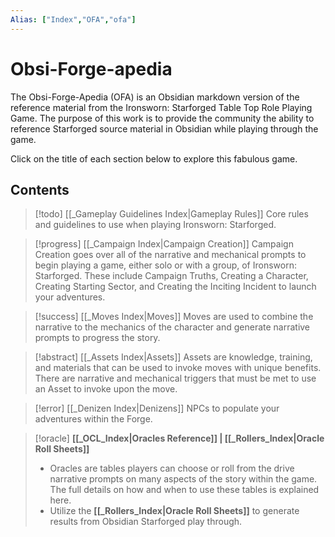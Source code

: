 ```yaml
---
Alias: ["Index","OFA","ofa"]
---
```


# Obsi-Forge-apedia
The Obsi-Forge-Apedia (OFA) is an Obsidian markdown version of the reference material from the Ironsworn: Starforged Table Top Role Playing Game. The purpose of this work is to provide the community the ability to reference Starforged source material in Obsidian while playing through the game.

Click on the title of each section below to explore this fabulous game.

## Contents
> [!todo] [[_Gameplay Guidelines Index|Gameplay Rules]]
> Core rules and guidelines to use when playing Ironsworn: Starforged.

> [!progress] [[_Campaign Index|Campaign Creation]]
> Campaign Creation goes over all of the narrative and mechanical prompts to begin playing a game, either solo or with a group, of Ironsworn: Starforged.  These include Campaign Truths, Creating a Character, Creating Starting Sector, and Creating the Inciting Incident to launch your adventures.

> [!success] [[_Moves Index|Moves]]
> Moves are used to combine the narrative to the mechanics of the character and generate narrative prompts to progress the story.

> [!abstract] [[_Assets Index|Assets]]
> Assets are knowledge, training, and materials that can be used to invoke moves with unique benefits.  There are narrative and mechanical triggers that must be met to use an Asset to invoke upon the move.

> [!error] [[_Denizen Index|Denizens]]
> NPCs to populate your adventures within the Forge.

> [!oracle] **[[_OCL_Index|Oracles Reference]] | [[_Rollers_Index|Oracle Roll Sheets]]**
> - Oracles are tables players can choose or roll from the drive narrative prompts on many aspects of the story within the game.  The full details on how and when to use these tables is explained here.
> - Utilize the **[[_Rollers_Index|Oracle Roll Sheets]]** to generate results from Obsidian Starforged play through.